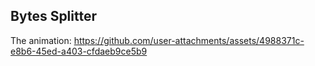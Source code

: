 ## Bytes Splitter

The animation:
https://github.com/user-attachments/assets/4988371c-e8b6-45ed-a403-cfdaeb9ce5b9

